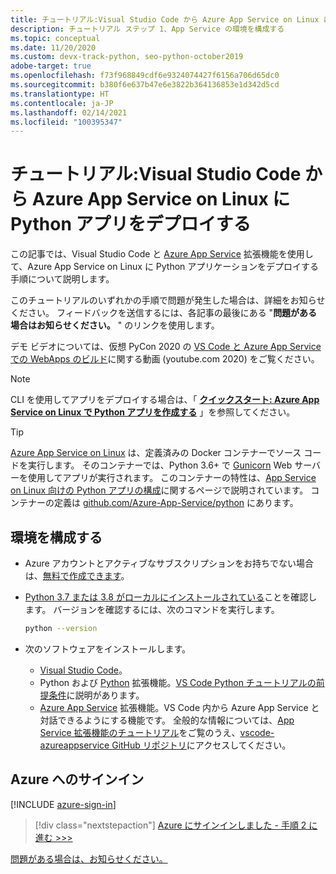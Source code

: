 ```yaml
---
title: チュートリアル:Visual Studio Code から Azure App Service on Linux に Python アプリをデプロイする
description: チュートリアル ステップ 1、App Service の環境を構成する
ms.topic: conceptual
ms.date: 11/20/2020
ms.custom: devx-track-python, seo-python-october2019
adobe-target: true
ms.openlocfilehash: f73f968849cdf6e9324074427f6156a706d65dc0
ms.sourcegitcommit: b380f6e637b47e6e3822b364136853e1d342d5cd
ms.translationtype: HT
ms.contentlocale: ja-JP
ms.lasthandoff: 02/14/2021
ms.locfileid: "100395347"
---
```

# <a name="tutorial-deploy-python-apps-to-azure-app-service-on-linux-from-visual-studio-code"></a>チュートリアル:Visual Studio Code から Azure App Service on Linux に Python アプリをデプロイする

この記事では、Visual Studio Code と [Azure App Service](https://marketplace.visualstudio.com/items?itemName=ms-azuretools.vscode-azureappservice) 拡張機能を使用して、Azure App Service on Linux に Python アプリケーションをデプロイする手順について説明します。

このチュートリアルのいずれかの手順で問題が発生した場合は、詳細をお知らせください。 フィードバックを送信するには、各記事の最後にある "**問題がある場合はお知らせください。** " のリンクを使用します。

デモ ビデオについては、仮想 PyCon 2020 の <a href="https://www.youtube.com/watch?v=dNVvFttc-sA&feature=youtu.be&ocid=AID3006292" target="_blank">VS Code と Azure App Service での WebApps のビルド</a>に関する動画 (youtube.com 2020) をご覧ください。

> [!NOTE]
> CLI を使用してアプリをデプロイする場合は、「 **[クイックスタート: Azure App Service on Linux で Python アプリを作成する](/azure/app-service/quickstart-python)** 」を参照してください。

> [!TIP]
> [Azure App Service on Linux](/azure/app-service/overview#app-service-on-linux) は、定義済みの Docker コンテナーでソース コードを実行します。 そのコンテナーでは、Python 3.6+ で [Gunicorn](https://gunicorn.org) Web サーバーを使用してアプリが実行されます。 このコンテナーの特性は、[App Service on Linux 向けの Python アプリの構成](/azure/app-service/configure-language-python)に関するページで説明されています。 コンテナーの定義は [github.com/Azure-App-Service/python](https://github.com/Azure-App-Service/python/tree/master/) にあります。

## <a name="configure-your-environment"></a>環境を構成する

- Azure アカウントとアクティブなサブスクリプションをお持ちでない場合は、[無料で作成できます](https://azure.microsoft.com/free/?utm_source=campaign&utm_campaign=vscode-tutorial-appservice-extension&mktingSource=vscode-tutorial-appservice-extension)。

- [Python 3.7 または 3.8 がローカルにインストールされている](https://python.org/downloads)ことを確認します。 バージョンを確認するには、次のコマンドを実行します。

    ```bash
    python --version
    ```

- 次のソフトウェアをインストールします。
  - [Visual Studio Code](https://code.visualstudio.com/)。
  - Python および [Python](https://marketplace.visualstudio.com/items?itemName=ms-python.python) 拡張機能。[VS Code Python チュートリアルの前提条件](https://code.visualstudio.com/docs/python/python-tutorial)に説明があります。
  - [Azure App Service](https://marketplace.visualstudio.com/items?itemName=ms-azuretools.vscode-azureappservice) 拡張機能。VS Code 内から Azure App Service と対話できるようにする機能です。 全般的な情報については、[App Service 拡張機能のチュートリアル](https://code.visualstudio.com/tutorials/app-service-extension/getting-started)をご覧のうえ、[vscode-azureappservice GitHub リポジトリ](https://github.com/Microsoft/vscode-azureappservice)にアクセスしてください。

## <a name="sign-in-to-azure"></a>Azure へのサインイン

[!INCLUDE [azure-sign-in](includes/azure-sign-in.md)]

> [!div class="nextstepaction"]
> [Azure にサインインしました - 手順 2 に進む >>>](tutorial-deploy-app-service-on-linux-02.md)

[問題がある場合は、お知らせください。](https://aka.ms/FlaskVSCQuickstartHelp)
